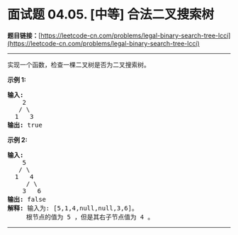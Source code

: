 # 面试题 04.05. [中等] 合法二叉搜索树

**题目链接：**[https://leetcode-cn.com/problems/legal-binary-search-tree-lcci](https://leetcode-cn.com/problems/legal-binary-search-tree-lcci)

---

<div class="content__1Y2H">
 <div class="notranslate">
  <p>实现一个函数，检查一棵二叉树是否为二叉搜索树。</p>
  <strong>示例&nbsp;1:</strong>
  <pre class="language-text"><strong>输入:</strong><br>    2<br>   / \<br>  1   3<br><strong>输出:</strong> true<br></pre>
  <strong>示例&nbsp;2:</strong>
  <pre class="language-text"><strong>输入:</strong><br>    5<br>   / \<br>  1   4<br>&nbsp;    / \<br>&nbsp;   3   6<br><strong>输出:</strong> false<br><strong>解释:</strong> 输入为: [5,1,4,null,null,3,6]。<br>&nbsp;    根节点的值为 5 ，但是其右子节点值为 4 。</pre>
 </div>
</div>

---

```

```